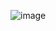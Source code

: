 ![image](https://user-images.githubusercontent.com/36649115/41130605-5f56f796-6a6c-11e8-8408-dd34027d4130.png)
